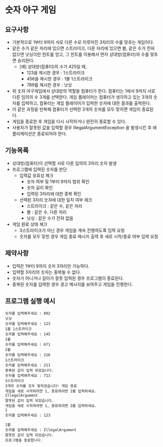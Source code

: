 # 숫자 야구 게임
## 요구사항
* 기본적으로 1부터 9까지 서로 다른 수로 이루어진 3자리의 수를 맞추는 게임이다.
* 같은 수가 같은 자리에 있으면 스트라이크, 다른 자리에 있으면 볼, 같은 수가 전혀 없으면 낫싱이란 힌트를 얻고, 그 힌트를 이용해서 먼저 상대방(컴퓨터)의 수를 맞추면 승리한다.
  * [예] 상대방(컴퓨터)의 수가 425일 때,
    * 123을 제시한 경우 : 1스트라이크
    * 456을 제시한 경우 : 1볼 1스트라이크
    * 789를 제시한 경우 : 낫싱
* 위 숫자 야구게임에서 상대방의 역할을 컴퓨터가 한다. 컴퓨터는 1에서 9까지 서로 다른 임의의 수 3개를 선택한다. 게임 플레이어는 컴퓨터가 생각하고 있는 3개의 숫자를 입력하고, 컴퓨터는 게임 플레이어가 입력한 숫자에 대한 결과를 출력한다.
* 이 같은 과정을 반복해 컴퓨터가 선택한 3개의 숫자를 모두 맞히면 게임이 종료된다.
* 게임을 종료한 후 게임을 다시 시작하거나 완전히 종료할 수 있다.
* 사용자가 잘못된 값을 입력할 경우 IllegalArgumentException 을 발생시킨 후 애플리케이션은 종료되어야 한다.

## 기능목록
* 상대방(컴퓨터)이 선택할 서로 다른 임의의 3자리 숫자 발생
* 프로그램에 입력된 숫자를 판단
  * 입력값 유효성 체크
    * 숫자 여부 및 1부터 9까지 범위 확인
    * 숫자 길이 확인
    * 입력된 3자리에 대한 중복 확인
  * 선택된 3자리 숫자에 대한 일치 여부 체크
    * 스트라이크 : 같은 수, 같은 자리
    * 볼 : 같은 수, 다른 자리
    * 낫싱 : 같은 수가 전혀 없음
* 게임 완료 상태 체크
  * 3스트라이크가 아닌 경우 게임을 계속 진행하도록 입력 요청
  * 숫자를 모두 맞힌 경우 게임 종료 메시지 출력 후 새로 시작/종료 여부 입력 요청

## 제약사항
* 입력은 1부터 9까지 숫자 3자리만 가능하다.
* 입력할 3자리의 숫자는 중복될 수 없다.
* 숫자가 아니거나 길이가 잘못 입력된 경우 프로그램이 종료된다.
* 중복된 숫자를 입력한 경우 경고 메시지를 보여주고 게임을 진행한다.

## 프로그램 실행 예시
```
숫자를 입력해주세요 : 892
낫싱
숫자를 입력해주세요 : 123
1볼 1스트라이크
숫자를 입력해주세요 : 145
1볼
숫자를 입력해주세요 : 671
2볼
숫자를 입력해주세요 : 216
1스트라이크
숫자를 입력해주세요 : 211
중복된 값이 입력 되었습니다.
숫자를 입력해주세요 : 713
3스트라이크
3개의 숫자를 모두 맞히셨습니다! 게임 종료
게임을 새로 시작하려면 1, 종료하려면 2를 입력하세요.
IllegalArgument
잘못된 값이 입력 되었습니다.
게임을 새로 시작하려면 1, 종료하려면 2를 입력하세요.
1
숫자를 입력해주세요 : 123

1볼
숫자를 입력해주세요 : IllegalArgument
잘못된 값이 입력 되었습니다.
프로그램을 종료합니다.
```